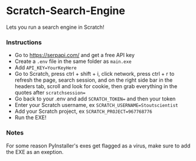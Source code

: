 # Scratch-Search-Engine
Lets you run a search engine in Scratch!

### Instructions
- Go to https://serpapi.com/ and get a free API key
- Create a `.env` file in the same folder as `main.exe`
- Add `API_KEY=YourKeyHere`
- Go to Scratch, press ctrl + shift + i, click network, press ctrl + r to refresh the page, search session, and on the right side bar in the headers tab, scroll and look for cookie, then grab everything in the quotes after `scratchsession=`
- Go back to your .env and add `SCRATCH_TOKEN=` and then your token
- Enter your Scratch username, ex `SCRATCH_USERNAME=Stoutscientist`
- Add your Scratch project, ex `SCRATCH_PROJECT=967768776`
- Run the EXE!

### Notes
For some reason PyInstaller's exes get flagged as a virus, make sure to add the EXE as an exeption.
